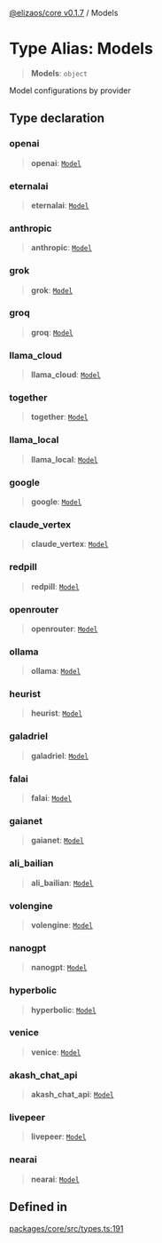 [@elizaos/core v0.1.7](../index.md) / Models

# Type Alias: Models

> **Models**: `object`

Model configurations by provider

## Type declaration

### openai

> **openai**: [`Model`](Model.md)

### eternalai

> **eternalai**: [`Model`](Model.md)

### anthropic

> **anthropic**: [`Model`](Model.md)

### grok

> **grok**: [`Model`](Model.md)

### groq

> **groq**: [`Model`](Model.md)

### llama_cloud

> **llama_cloud**: [`Model`](Model.md)

### together

> **together**: [`Model`](Model.md)

### llama_local

> **llama_local**: [`Model`](Model.md)

### google

> **google**: [`Model`](Model.md)

### claude_vertex

> **claude_vertex**: [`Model`](Model.md)

### redpill

> **redpill**: [`Model`](Model.md)

### openrouter

> **openrouter**: [`Model`](Model.md)

### ollama

> **ollama**: [`Model`](Model.md)

### heurist

> **heurist**: [`Model`](Model.md)

### galadriel

> **galadriel**: [`Model`](Model.md)

### falai

> **falai**: [`Model`](Model.md)

### gaianet

> **gaianet**: [`Model`](Model.md)

### ali_bailian

> **ali_bailian**: [`Model`](Model.md)

### volengine

> **volengine**: [`Model`](Model.md)

### nanogpt

> **nanogpt**: [`Model`](Model.md)

### hyperbolic

> **hyperbolic**: [`Model`](Model.md)

### venice

> **venice**: [`Model`](Model.md)

### akash_chat_api

> **akash_chat_api**: [`Model`](Model.md)

### livepeer

> **livepeer**: [`Model`](Model.md)

### nearai

> **nearai**: [`Model`](Model.md)

## Defined in

[packages/core/src/types.ts:191](https://github.com/elizaOS/eliza/blob/main/packages/core/src/types.ts#L191)
